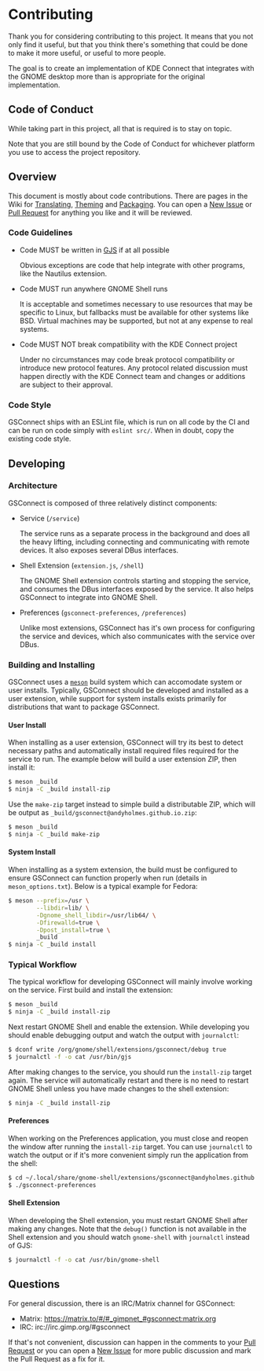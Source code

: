 # Contributing

Thank you for considering contributing to this project. It means that you not
only find it useful, but that you think there's something that could be done to
make it more useful, or useful to more people.

The goal is to create an implementation of KDE Connect that integrates with the
GNOME desktop more than is appropriate for the original implementation.

## Code of Conduct

While taking part in this project, all that is required is to stay on topic.

Note that you are still bound by the Code of Conduct for whichever platform you
use to access the project repository.

## Overview

This document is mostly about code contributions. There are pages in the Wiki
for [Translating][translating], [Theming][theming] and [Packaging][packaging].
You can open a [New Issue][issue] or [Pull Request][pr] for anything you like
and it will be reviewed.

### Code Guidelines

* Code MUST be written in [GJS][gjs] if at all possible

  Obvious exceptions are code that help integrate with other programs, like the
  Nautilus extension.

* Code MUST run anywhere GNOME Shell runs

  It is acceptable and sometimes necessary to use resources that may be specific
  to Linux, but fallbacks must be available for other systems like BSD. Virtual
  machines may be supported, but not at any expense to real systems.

* Code MUST NOT break compatibility with the KDE Connect project

  Under no circumstances may code break protocol compatibility or introduce new
  protocol features. Any protocol related discussion must happen directly with
  the KDE Connect team and changes or additions are subject to their approval.

### Code Style

GSConnect ships with an ESLint file, which is run on all code by the CI and can
be run on code simply with `eslint src/`. When in doubt, copy the existing code
style.

## Developing

### Architecture

GSConnect is composed of three relatively distinct components:

* Service (`/service`)

  The service runs as a separate process in the background and does all the
  heavy lifting, including connecting and communicating with remote devices. It
  also exposes several DBus interfaces.
  
* Shell Extension (`extension.js`, `/shell`)

  The GNOME Shell extension controls starting and stopping the service, and
  consumes the DBus interfaces exposed by the service. It also helps GSConnect
  to integrate into GNOME Shell.
  
* Preferences (`gsconnect-preferences`, `/preferences`)

  Unlike most extensions, GSConnect has it's own process for configuring the
  service and devices, which also communicates with the service over DBus.
  
### Building and Installing

GSConnect uses a [`meson`][meson] build system which can accomodate system or
user installs. Typically, GSConnect should be developed and installed as a user
extension, while support for system installs exists primarily for distributions
that want to package GSConnect.

#### User Install

When installing as a user extension, GSConnect will try its best to detect
necessary paths and automatically install required files required for the
service to run. The example below will build a user extension ZIP, then install
it:

```sh
$ meson _build
$ ninja -C _build install-zip
```

Use the `make-zip` target instead to simple build a distributable ZIP, which
will be output as `_build/gsconnect@andyholmes.github.io.zip`:

```sh
$ meson _build
$ ninja -C _build make-zip
```

#### System Install

When installing as a system extension, the build must be configured to ensure
GSConnect can function properly when run (details in `meson_options.txt`). Below
is a typical example for Fedora:

```sh
$ meson --prefix=/usr \
        --libdir=lib/ \
        -Dgnome_shell_libdir=/usr/lib64/ \
        -Dfirewalld=true \
        -Dpost_install=true \
        _build
$ ninja -C _build install
```

### Typical Workflow

The typical workflow for developing GSConnect will mainly involve working on the
service. First build and install the extension:

```sh
$ meson _build
$ ninja -C _build install-zip
```
    
Next restart GNOME Shell and enable the extension. While developing you should
enable debugging output and watch the output with `journalctl`:

```sh
$ dconf write /org/gnome/shell/extensions/gsconnect/debug true
$ journalctl -f -o cat /usr/bin/gjs
```

After making changes to the service, you should run the `install-zip` target
again. The service will automatically restart and there is no need to restart
GNOME Shell unless you have made changes to the shell extension:

```sh
$ ninja -C _build install-zip
```

#### Preferences

When working on the Preferences application, you must close and reopen the
window after running the `install-zip` target. You can use `journalctl` to watch
the output or if it's more convenient simply run the application from the shell:

```sh
$ cd ~/.local/share/gnome-shell/extensions/gsconnect@andyholmes.github.io
$ ./gsconnect-preferences
```

#### Shell Extension

When developing the Shell extension, you must restart GNOME Shell after making
any changes. Note that the `debug()` function is not available in the Shell
extension and you should watch `gnome-shell` with `journalctl` instead of GJS:

```sh
$ journalctl -f -o cat /usr/bin/gnome-shell
```

## Questions

For general discussion, there is an IRC/Matrix channel for GSConnect:

* Matrix: https://matrix.to/#/#_gimpnet_#gsconnect:matrix.org
* IRC: irc://irc.gimp.org/#gsconnect

If that's not convenient, discussion can happen in the comments to your
[Pull Request][pr] or you can open a [New Issue][issue] for more public
discussion and mark the Pull Request as a fix for it.

[design]: https://wiki.gnome.org/Projects/GnomeShell/Design/Principles
[hig]: https://developer.gnome.org/hig/stable/
[translating]: https://github.com/GSConnect/gnome-shell-extension-gsconnect/wiki/Translating
[packaging]: https://github.com/GSConnect/gnome-shell-extension-gsconnect/wiki/Packaging
[theming]: https://github.com/GSConnect/gnome-shell-extension-gsconnect/wiki/Theming
[issue]: https://github.com/GSConnect/gnome-shell-extension-gsconnect/issues
[pr]: https://github.com/GNOME/gnome-shell/pulls
[gjs]: https://gitlab.gnome.org/GNOME/gjs/wikis/home

[meson]: https://mesonbuild.com/

